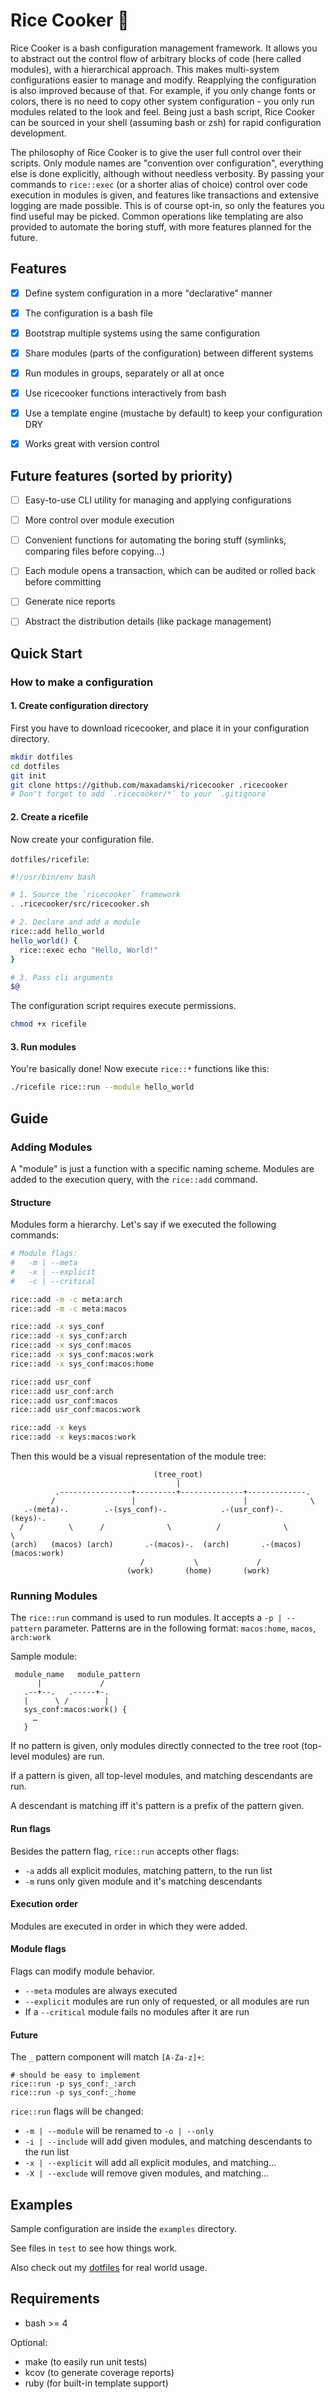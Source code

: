 # Rice Cooker 🍚

Rice Cooker is a bash configuration management framework. It allows you to abstract out the control flow of arbitrary blocks of code (here called modules), with a hierarchical approach. This makes multi-system configurations easier to manage and modify. Reapplying the configuration is also improved because of that. For example, if you only change fonts or colors, there is no need to copy other system configuration - you only run modules related to the look and feel. Being just a bash script, Rice Cooker can be sourced in your shell (assuming bash or zsh) for rapid configuration development.

The philosophy of Rice Cooker is to give the user full control over their scripts. Only module names are "convention over configuration", everything else is done explicitly, although without needless verbosity. By passing your commands to `rice::exec` (or a shorter alias of choice) control over code execution in modules is given, and features like transactions and extensive logging are made possible. This is of course opt-in, so only the features you find useful may be picked. Common operations like templating are also provided to automate the boring stuff, with more features planned for the future.



## Features

- [x] Define system configuration in a more "declarative" manner
- [x] The configuration is a bash file
- [x] Bootstrap multiple systems using the same configuration
- [x] Share modules (parts of the configuration) between different systems
- [x] Run modules in groups, separately or all at once
- [x] Use ricecooker functions interactively from bash
- [x] Use a template engine (mustache by default) to keep your configuration DRY
- [x] Works great with version control



## Future features (sorted by priority)

- [ ] Easy-to-use CLI utility for managing and applying configurations
- [ ] More control over module execution
- [ ] Convenient functions for automating the boring stuff (symlinks, comparing files before copying…)
- [ ] Each module opens a transaction, which can be audited or rolled back before committing
- [ ] Generate nice reports
- [ ] Abstract the distribution details (like package management)



## Quick Start

### How to make a configuration

#### 1. Create configuration directory

First you have to download ricecooker, and place it in your configuration directory.

```sh
mkdir dotfiles
cd dotfiles
git init
git clone https://github.com/maxadamski/ricecooker .ricecooker
# Don't forget to add `.ricecooker/*` to your `.gitignore`
```


#### 2. Create a ricefile

Now create your configuration file.

`dotfiles/ricefile`:
```sh
#!/usr/bin/env bash

# 1. Source the `ricecooker` framework
. .ricecooker/src/ricecooker.sh

# 2. Declare and add a module
rice::add hello_world
hello_world() {
  rice::exec echo "Hello, World!"
}

# 3. Pass cli arguments
$@
```

The configuration script requires execute permissions.

```sh
chmod +x ricefile
```


#### 3. Run modules

You're basically done! Now execute `rice::*` functions like this:

```sh
./ricefile rice::run --module hello_world
```



## Guide

### Adding Modules

A "module" is just a function with a specific naming scheme. Modules are added to the execution query, with the `rice::add` command.


#### Structure

Modules form a hierarchy. Let's say if we executed the following commands:

```sh
# Module flags:
#   -m | --meta
#   -x | --explicit
#   -c | --critical

rice::add -m -c meta:arch
rice::add -m -c meta:macos

rice::add -x sys_conf
rice::add -x sys_conf:arch
rice::add -x sys_conf:macos
rice::add -x sys_conf:macos:work
rice::add -x sys_conf:macos:home

rice::add usr_conf
rice::add usr_conf:arch
rice::add usr_conf:macos
rice::add usr_conf:macos:work

rice::add -x keys
rice::add -x keys:macos:work
```

Then this would be a visual representation of the module tree:

```
                                (tree_root)
                                     |
          .----------------+---------+--------------+-------------.
         /                 |                        |              \
   .-(meta)-.        .-(sys_conf)-.            .-(usr_conf)-.    (keys)-.
  /          \      /              \          /              \           \
(arch)   (macos) (arch)       .-(macos)-.  (arch)       .-(macos)   (macos:work)
                             /           \             /
                          (work)       (home)       (work)
```


### Running Modules

The `rice::run` command is used to run modules. It accepts a `-p | --pattern` parameter. 
Patterns are in the following format: `macos:home`, `macos`, `arch:work`

Sample module:

```
 module_name   module_pattern
      |             /
   .--+--.   .-----+-.
   |      \ /        |
   sys_conf:macos:work() {
     …
   }
```

If no pattern is given, only modules directly connected to the tree root (top-level modules) are run.

If a pattern is given, all top-level modules, and matching descendants are run.

A descendant is matching iff it's pattern is a prefix of the pattern given.


#### Run flags

Besides the pattern flag, `rice::run` accepts other flags:

- `-a` adds all explicit modules, matching pattern, to the run list
- `-m` runs only given module and it's matching descendants


#### Execution order

Modules are executed in order in which they were added.


#### Module flags

Flags can modify module behavior.

- `--meta` modules are always executed
- `--explicit` modules are run only of requested, or all modules are run
- If a `--critical` module fails no modules after it are run


#### Future

The `_` pattern component will match `[A-Za-z]+`:

```
# should be easy to implement
rice::run -p sys_conf:_:arch
rice::run -p sys_conf:_:home
```

`rice::run` flags will be changed:

- `-m | --module` will be renamed to `-o | --only` 
- `-i | --include` will add given modules, and matching descendants to the run list
- `-x | --explicit` will add all explicit modules, and matching…
- `-X | --exclude` will remove given modules, and matching…



## Examples

Sample configuration are inside the `examples` directory.

See files in `test` to see how things work.

Also check out my [dotfiles](https://github.com/maxadamski/dotfiles) for real world usage.


## Requirements

- bash >= 4

Optional:
- make (to easily run unit tests)
- kcov (to generate coverage reports)
- ruby (for built-in template support)


